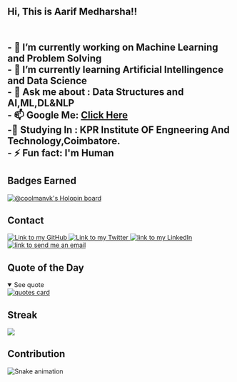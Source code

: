 ## Hi, This is Aarif Medharsha!!

<h2>
    <br>
- 🔭 I’m currently working on Machine Learning and Problem Solving
    <br>
- 🌱 I’m currently learning Artificial Intellingence and Data Science
    <br>
- 💬 Ask me about : Data Structures and AI,ML,DL&NLP
    <br>
    - 📫 Google Me: <a href="https://www.google.com/search?q=Aarif+Medharsha"> Click Here </a>
    <br>
    -📍  Studying In : KPR Institute OF Engneering And Technology,Coimbatore.
    <br>
- ⚡ Fun fact: I'm Human
    <br>
</h2>

## Badges Earned
[![@coolmanvk's Holopin board](https://holopin.me/aarifmedharsha)](https://holopin.io/@aarifmedharsha)

## Contact
<a href="https://github.com/Aarifmedharsha">
    <img alt="Link to my GitHub" src="https://img.shields.io/github/followers/Carol42?style=social&label=@Aarifmedharsha">
</a>
<a href="https://twitter.com/AMedharsha/">
    <img alt="Link to my Twitter" src="https://img.shields.io/twitter/follow/Carol_Heloo?style=social&label=@AMedharsha">
</a>
<a href="https://www.linkedin.com/in/aarif-medharsha-4ba806221/">
    <img alt="link to my LinkedIn" src="https://img.shields.io/static/v1?label&message=/in/Aarif-Medharsha&color=0A66C2&style=flat&logo=linkedin" />
</a>
<a href="mailto:03aarif20@gmail.com">
    <img alt="link to send me an email" src="https://img.shields.io/static/v1?label&message=03aarif20@gmail.com&color=whitesmoke&style=flat&logo=gmail" />
</a>

## Quote of the Day
<details open>
<summary>See quote</summary>
    <a href="https://github.com/piyushsuthar/github-readme-quotes">
        <img src="https://quotes-github-readme.vercel.app/api?type=horizontal&theme=tokyonight" alt="quotes card">
    </a>
</details>

## Streak

<img src="https://streak-stats.demolab.com?user=Aarifmedharsha&theme=github-dark-blue" > </img>


## Contribution
![Snake animation](https://github.com/eagrundy/eagrundy/blob/output/github-contribution-grid-snake.svg)

